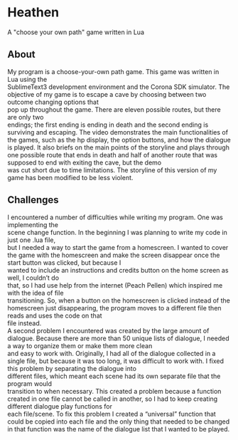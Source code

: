 # Heathen	
A "choose your own path" game written in Lua	

 ## About	
My program is a choose-your-own path game. This game was written in Lua using the	
SublimeText3 development environment and the Corona SDK simulator. The objective of	
my game is to escape a cave by choosing between two outcome changing options that	
pop up throughout the game. There are eleven possible routes, but there are only two	
endings; the first ending is ending in death and the second ending is surviving and escaping. The video demonstrates the main functionalities of the games, such as the hp display, the option buttons, and how the	
dialogue is played. It also briefs on the main points of the storyline and plays through one possible route	
that ends in death and half of another route that was supposed to end with exiting the cave, but the demo	
was cut short due to time limitations. The storyline of this version of my game has been modified to be less violent.

 ## Challenges	
I encountered a number of difficulties while writing my program. One was implementing the	
scene change function. In the beginning I was planning to write my code in just one .lua file,	
but I needed a way to start the game from a homescreen. I wanted to cover the game with	
the homescreen and make the screen disappear once the start button was clicked, but because I	
wanted to include an instructions and credits button on the home screen as well, I couldn’t do	
that, so I had use help from the internet (Peach Pellen) which inspired me with the idea of file	
transitioning. So, when a button on the homescreen is clicked instead of the homescreen	
just disappearing, the program moves to a different file then reads and uses the code on that	
file instead.	
A second problem I encountered was created by the large amount of dialogue. Because	
there are more than 50 unique lists of dialogue, I needed a way to organize them or make them more clean	
and easy to work with. Originally, I had all of the dialogue collected in a single file, but because it was	
too long, it was difficult to work with. I fixed this problem by separating the dialogue into	
different files, which meant each scene had its own separate file that the program would	
transition to when necessary. This created a problem because a function created in one file	
cannot be called in another, so I had to keep creating different dialogue play functions for	
each file/scene. To fix this problem I created a “universal” function that could be copied into	
each file and the only thing that needed to be changed in that function was the name of the	
dialogue list that I wanted to be played.
